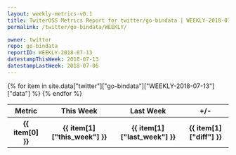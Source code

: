```yaml
---
layout: weekly-metrics-v0.1
title: TwiterOSS Metrics Report for twitter/go-bindata | WEEKLY-2018-07-13
permalink: /twitter/go-bindata/WEEKLY/

owner: twitter
repo: go-bindata
reportID: WEEKLY-2018-07-13
datestampThisWeek: 2018-07-13
datestampLastWeek: 2018-07-06
---
```


<table style="width: 100%">
    <tr>
        <th>Metric</th>
        <th>This Week</th>
        <th>Last Week</th>
        <th>+/-</th>
    </tr>
    {% for item in site.data["twitter"]["go-bindata"]["WEEKLY-2018-07-13"]["data"] %}
    <tr>
        <th>{{ item[0] }}</th>
        <th>{{ item[1]["this_week"] }}</th>
        <th>{{ item[1]["last_week"] }}</th>
        <th>{{ item[1]["diff"] }}</th>
    </tr>
    {% endfor %}
</table>

